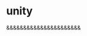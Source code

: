 # unity
&amp;&amp;&amp;&amp;&amp;&amp;&amp;&amp;&amp;&amp;&amp;&amp;&amp;&amp;&amp;&amp;&amp;&amp;&amp;&amp;&amp;&amp;
